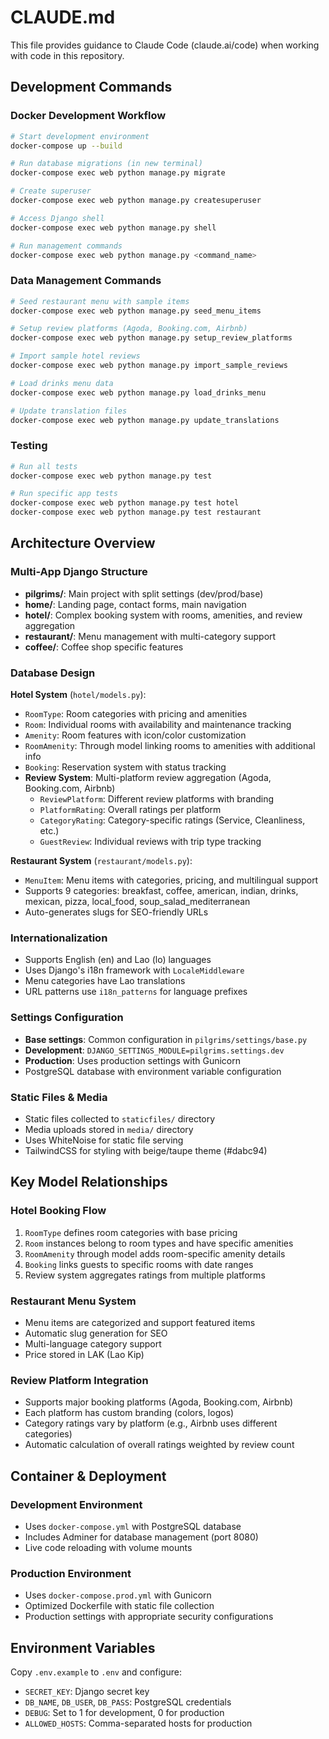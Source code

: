 # CLAUDE.md

This file provides guidance to Claude Code (claude.ai/code) when working with code in this repository.

## Development Commands

### Docker Development Workflow
```bash
# Start development environment
docker-compose up --build

# Run database migrations (in new terminal)
docker-compose exec web python manage.py migrate

# Create superuser
docker-compose exec web python manage.py createsuperuser

# Access Django shell
docker-compose exec web python manage.py shell

# Run management commands
docker-compose exec web python manage.py <command_name>
```

### Data Management Commands
```bash
# Seed restaurant menu with sample items
docker-compose exec web python manage.py seed_menu_items

# Setup review platforms (Agoda, Booking.com, Airbnb)
docker-compose exec web python manage.py setup_review_platforms

# Import sample hotel reviews
docker-compose exec web python manage.py import_sample_reviews

# Load drinks menu data
docker-compose exec web python manage.py load_drinks_menu

# Update translation files
docker-compose exec web python manage.py update_translations
```

### Testing
```bash
# Run all tests
docker-compose exec web python manage.py test

# Run specific app tests
docker-compose exec web python manage.py test hotel
docker-compose exec web python manage.py test restaurant
```

## Architecture Overview

### Multi-App Django Structure
- **pilgrims/**: Main project with split settings (dev/prod/base)
- **home/**: Landing page, contact forms, main navigation
- **hotel/**: Complex booking system with rooms, amenities, and review aggregation
- **restaurant/**: Menu management with multi-category support
- **coffee/**: Coffee shop specific features

### Database Design
**Hotel System** (`hotel/models.py`):
- `RoomType`: Room categories with pricing and amenities
- `Room`: Individual rooms with availability and maintenance tracking
- `Amenity`: Room features with icon/color customization
- `RoomAmenity`: Through model linking rooms to amenities with additional info
- `Booking`: Reservation system with status tracking
- **Review System**: Multi-platform review aggregation (Agoda, Booking.com, Airbnb)
  - `ReviewPlatform`: Different review platforms with branding
  - `PlatformRating`: Overall ratings per platform
  - `CategoryRating`: Category-specific ratings (Service, Cleanliness, etc.)
  - `GuestReview`: Individual reviews with trip type tracking

**Restaurant System** (`restaurant/models.py`):
- `MenuItem`: Menu items with categories, pricing, and multilingual support
- Supports 9 categories: breakfast, coffee, american, indian, drinks, mexican, pizza, local_food, soup_salad_mediterranean
- Auto-generates slugs for SEO-friendly URLs

### Internationalization
- Supports English (en) and Lao (lo) languages
- Uses Django's i18n framework with `LocaleMiddleware`
- Menu categories have Lao translations
- URL patterns use `i18n_patterns` for language prefixes

### Settings Configuration
- **Base settings**: Common configuration in `pilgrims/settings/base.py`
- **Development**: `DJANGO_SETTINGS_MODULE=pilgrims.settings.dev`
- **Production**: Uses production settings with Gunicorn
- PostgreSQL database with environment variable configuration

### Static Files & Media
- Static files collected to `staticfiles/` directory
- Media uploads stored in `media/` directory
- Uses WhiteNoise for static file serving
- TailwindCSS for styling with beige/taupe theme (#dabc94)

## Key Model Relationships

### Hotel Booking Flow
1. `RoomType` defines room categories with base pricing
2. `Room` instances belong to room types and have specific amenities
3. `RoomAmenity` through model adds room-specific amenity details
4. `Booking` links guests to specific rooms with date ranges
5. Review system aggregates ratings from multiple platforms

### Restaurant Menu System
- Menu items are categorized and support featured items
- Automatic slug generation for SEO
- Multi-language category support
- Price stored in LAK (Lao Kip)

### Review Platform Integration
- Supports major booking platforms (Agoda, Booking.com, Airbnb)
- Each platform has custom branding (colors, logos)
- Category ratings vary by platform (e.g., Airbnb uses different categories)
- Automatic calculation of overall ratings weighted by review count

## Container & Deployment

### Development Environment
- Uses `docker-compose.yml` with PostgreSQL database
- Includes Adminer for database management (port 8080)
- Live code reloading with volume mounts

### Production Environment
- Uses `docker-compose.prod.yml` with Gunicorn
- Optimized Dockerfile with static file collection
- Production settings with appropriate security configurations

## Environment Variables
Copy `.env.example` to `.env` and configure:
- `SECRET_KEY`: Django secret key
- `DB_NAME`, `DB_USER`, `DB_PASS`: PostgreSQL credentials
- `DEBUG`: Set to 1 for development, 0 for production
- `ALLOWED_HOSTS`: Comma-separated hosts for production